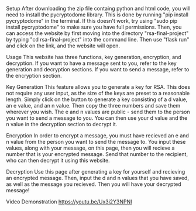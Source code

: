 Setup
After downloading the zip file containg python and html code, you will need to install the pycryptodome library. This is done by running "pip install pycryptodome" in the terminal. If this doesn't work, try using "sudo pip install pycryptodome" to make sure you have full permissions. Then, you can access the website by first moving into the directory "rsa-final-project" by typing "cd rsa-final-project" into the command line. Then use "flask run" and click on the link, and the website will open.

Usage
This website has three functions, key generation, encryption, and decryption. If you want to have a message sent to you, refer to the key generation and decryption sections. If you want to send a message, refer to the encryption section.

Key Generation
This feature allows you to generate a key for RSA. This does not require any user input, as the size of the keys are preset to a reasonable length. Simply click on the button to generate a key consisting of a d value, an e value, and an n value. Then copy the three numbers and save them wherever you wish. The e and n values are public - send them to the person you want to send a message to you. You can then use your d value and the n value in the decryption section to decrypt it.

Encryption
In order to encrypt a message, you must have recieved an e and n value from the person you want to send the message to. You input these values, along with your message, on this page, then you will recieve a number that is your encrypted message. Send that number to the recipient, who can then decrypt it using this website.

Decryption
Use this page after generating a key for yourself and recieving an encrypted message. Then, input the d and n values that you have saved, as well as the message you recieved. Then you will have your decrypted message!

Video Demonstration
https://youtu.be/Ux3i2Y3NPNI
